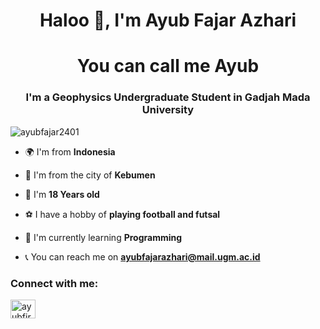 <h1 align="center">Haloo 🤗, I'm Ayub Fajar Azhari</h1><h1 align="center"> You can call me Ayub</h1> 
<h3 align="center">I'm a Geophysics Undergraduate Student in Gadjah Mada University</h3>

<p align="left"> <img src="https://komarev.com/ghpvc/?username=ayubfajar2401&label=Profile%20views&color=0e75b6&style=flat" alt="ayubfajar2401" /> </p>

- 🌍 I'm from **Indonesia**
- 📍 I'm from the city of **Kebumen**
- 🧑 I'm **18 Years old**
- ⚽ I have a hobby of **playing football and futsal**
- 🐣 I'm currently learning **Programming**

- 📞 You can reach me on **ayubfajarazhari@mail.ugm.ac.id**

<h3 align="left">Connect with me:</h3>
<p align="left">
<a href="https://instagram.com/ayubfjrr" target="blank"><img align="center" src="https://raw.githubusercontent.
com/rahuldkjain/github-profile-readme-generator/master/src/images/icons/Social/instagram.svg" alt="ayubfjrr"
height="30" width="40" /></a>
</p>
